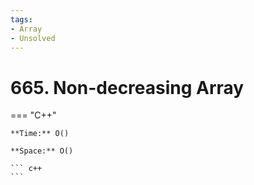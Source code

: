 ```yaml
---
tags:
- Array
- Unsolved
---
```



# 665. Non-decreasing Array

=== "C++"

    **Time:** O()

    **Space:** O()

    ``` c++
    ```
